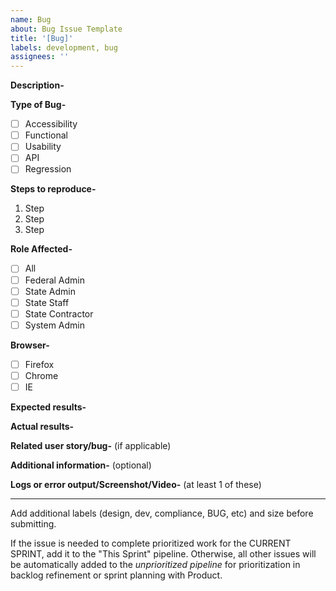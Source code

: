 ```yaml
---
name: Bug
about: Bug Issue Template
title: '[Bug]'
labels: development, bug
assignees: ''
---
```


**Description-**

**Type of Bug-**

- [ ] Accessibility
- [ ] Functional
- [ ] Usability
- [ ] API
- [ ] Regression

**Steps to reproduce-**

1. Step
2. Step
3. Step

**Role Affected-**
- [ ] All
- [ ] Federal Admin
- [ ] State Admin
- [ ] State Staff
- [ ] State Contractor
- [ ] System Admin

**Browser-**
- [ ] Firefox
- [ ] Chrome
- [ ] IE

**Expected results-**

**Actual results-**

**Related user story/bug-** (if applicable)

**Additional information-** (optional)

**Logs or error output/Screenshot/Video-** (at least 1 of these)

---

Add additional labels (design, dev, compliance, BUG, etc) and size before submitting.

If the issue is needed to complete prioritized work for the CURRENT SPRINT, add it to the "This Sprint" pipeline. Otherwise, all other issues will be automatically added to the _unprioritized pipeline_ for prioritization in backlog refinement or sprint planning with Product.
